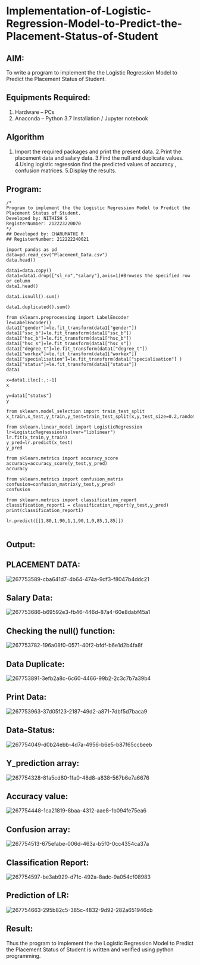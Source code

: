 # Implementation-of-Logistic-Regression-Model-to-Predict-the-Placement-Status-of-Student

## AIM:
To write a program to implement the the Logistic Regression Model to Predict the Placement Status of Student.

## Equipments Required:
1. Hardware – PCs
2. Anaconda – Python 3.7 Installation / Jupyter notebook

## Algorithm
1. Import the required packages and print the present data.
2.Print the placement data and salary data.
3.Find the null and duplicate values.
4.Using logistic regression find the predicted values of accuracy , confusion matrices.
5.Display the results.

## Program:
```
/*
Program to implement the the Logistic Regression Model to Predict the Placement Status of Student.
Developed by: NITHISH S
RegisterNumber: 212223220070 
*/
## Developed by: CHARUMATHI R
## RegisterNumber: 212222240021

import pandas as pd
data=pd.read_csv("Placement_Data.csv")
data.head()

data1=data.copy()
data1=data1.drop(["sl_no","salary"],axis=1)#Browses the specified row or column
data1.head()

data1.isnull().sum()

data1.duplicated().sum()

from sklearn.preprocessing import LabelEncoder
le=LabelEncoder()
data1["gender"]=le.fit_transform(data1["gender"])
data1["ssc_b"]=le.fit_transform(data1["ssc_b"])
data1["hsc_b"]=le.fit_transform(data1["hsc_b"])
data1["hsc_s"]=le.fit_transform(data1["hsc_s"])
data1["degree_t"]=le.fit_transform(data1["degree_t"])
data1["workex"]=le.fit_transform(data1["workex"])
data1["specialisation"]=le.fit_transform(data1["specialisation"] )     
data1["status"]=le.fit_transform(data1["status"])       
data1 

x=data1.iloc[:,:-1]
x

y=data1["status"]
y

from sklearn.model_selection import train_test_split
x_train,x_test,y_train,y_test=train_test_split(x,y,test_size=0.2,random_state=0)

from sklearn.linear_model import LogisticRegression
lr=LogisticRegression(solver="liblinear")
lr.fit(x_train,y_train)
y_pred=lr.predict(x_test)
y_pred

from sklearn.metrics import accuracy_score
accuracy=accuracy_score(y_test,y_pred)
accuracy

from sklearn.metrics import confusion_matrix
confusion=confusion_matrix(y_test,y_pred)
confusion

from sklearn.metrics import classification_report
classification_report1 = classification_report(y_test,y_pred)
print(classification_report1)

lr.predict([[1,80,1,90,1,1,90,1,0,85,1,85]])


```

## Output:
## PLACEMENT DATA:
![267753589-cba641d7-4b64-474a-9df3-f8047b4ddc21](https://github.com/Nithish23013509/Implementation-of-Logistic-Regression-Model-to-Predict-the-Placement-Status-of-Student/assets/149038138/bb486926-9895-423d-a47b-db13cc50f3a1)

## Salary Data:
![267753686-b69592e3-fb46-446d-87a4-60e8dabf45a1](https://github.com/Nithish23013509/Implementation-of-Logistic-Regression-Model-to-Predict-the-Placement-Status-of-Student/assets/149038138/a886230c-b705-4c52-ba99-ea0900fbb5ec)

## Checking the null() function:
![267753782-196a08f0-0571-40f2-bfdf-b6e1d2b4fa8f](https://github.com/Nithish23013509/Implementation-of-Logistic-Regression-Model-to-Predict-the-Placement-Status-of-Student/assets/149038138/89f998fb-ea8d-4550-8c3b-a55f849bb7dc)
## Data Duplicate:

![267753891-3efb2a8c-6c60-4466-99b2-2c3c7b7a39b4](https://github.com/Nithish23013509/Implementation-of-Logistic-Regression-Model-to-Predict-the-Placement-Status-of-Student/assets/149038138/8115d2a7-da7b-460c-8776-df27d3c66c19)
## Print Data:
![267753963-37d05f23-2187-49d2-a871-7dbf5d7baca9](https://github.com/Nithish23013509/Implementation-of-Logistic-Regression-Model-to-Predict-the-Placement-Status-of-Student/assets/149038138/cb479a1e-f548-4df8-9fe3-e47627f81f08)

## Data-Status:
![267754049-d0b24ebb-4d7a-4956-b6e5-b87f65ccbeeb](https://github.com/Nithish23013509/Implementation-of-Logistic-Regression-Model-to-Predict-the-Placement-Status-of-Student/assets/149038138/a8aefc68-b1a8-4f44-b958-1bff4e7b64cb)
## Y_prediction array:
![267754328-81a5cd80-1fa0-48d8-a838-567b6e7a6676](https://github.com/Nithish23013509/Implementation-of-Logistic-Regression-Model-to-Predict-the-Placement-Status-of-Student/assets/149038138/2059a470-b1c5-43ce-abe7-49420a7e151a)
## Accuracy value:
![267754448-1ca21819-8baa-4312-aae8-1b094fe75ea6](https://github.com/Nithish23013509/Implementation-of-Logistic-Regression-Model-to-Predict-the-Placement-Status-of-Student/assets/149038138/7c61318a-8ea8-453e-b55a-a66a11892cf6)
## Confusion array:
![267754513-675efabe-006d-463a-b5f0-0cc4354ca37a](https://github.com/Nithish23013509/Implementation-of-Logistic-Regression-Model-to-Predict-the-Placement-Status-of-Student/assets/149038138/d4dfa415-32b4-4eb8-99a7-6e1245abb9a9)
## Classification Report:
![267754597-be3ab929-d71c-492a-8adc-9a054cf08983](https://github.com/Nithish23013509/Implementation-of-Logistic-Regression-Model-to-Predict-the-Placement-Status-of-Student/assets/149038138/953573ea-9306-45a3-ae50-267d64d37586)

## Prediction of LR:
![267754663-295b82c5-385c-4832-9d92-282a651946cb](https://github.com/Nithish23013509/Implementation-of-Logistic-Regression-Model-to-Predict-the-Placement-Status-of-Student/assets/149038138/f40e3c8a-2705-4b59-8466-b14b489eea84)

## Result:
Thus the program to implement the the Logistic Regression Model to Predict the Placement Status of Student is written and verified using python programming.
